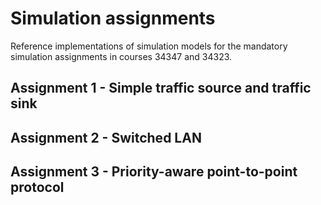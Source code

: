 # Simulation assignments
Reference implementations of simulation models for the mandatory simulation assignments in courses 34347 and 34323.

## Assignment 1 - Simple traffic source and traffic sink

## Assignment 2 - Switched LAN

## Assignment 3 - Priority-aware point-to-point protocol
